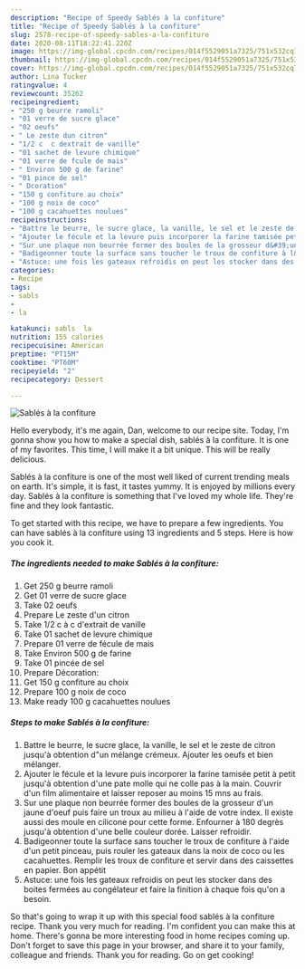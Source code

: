 ```yaml
---
description: "Recipe of Speedy Sablés à la confiture"
title: "Recipe of Speedy Sablés à la confiture"
slug: 2578-recipe-of-speedy-sables-a-la-confiture
date: 2020-08-11T18:22:41.220Z
image: https://img-global.cpcdn.com/recipes/014f5529051a7325/751x532cq70/sables-a-la-confiture-photo-principale-de-la-recette.jpg
thumbnail: https://img-global.cpcdn.com/recipes/014f5529051a7325/751x532cq70/sables-a-la-confiture-photo-principale-de-la-recette.jpg
cover: https://img-global.cpcdn.com/recipes/014f5529051a7325/751x532cq70/sables-a-la-confiture-photo-principale-de-la-recette.jpg
author: Lina Tucker
ratingvalue: 4
reviewcount: 35262
recipeingredient:
- "250 g beurre ramoli"
- "01 verre de sucre glace"
- "02 oeufs"
- " Le zeste dun citron"
- "1/2 c  c dextrait de vanille"
- "01 sachet de levure chimique"
- "01 verre de fcule de mais"
- " Environ 500 g de farine"
- "01 pince de sel"
- " Dcoration"
- "150 g confiture au choix"
- "100 g noix de coco"
- "100 g cacahuettes noulues"
recipeinstructions:
- "Battre le beurre, le sucre glace, la vanille, le sel et le zeste de citron jusqu&#39;à obtention d&#34;un mélange crémeux. Ajouter les oeufs et bien mélanger."
- "Ajouter le fécule et la levure puis incorporer la farine tamisée petit à petit jusqu&#39;à obtention d&#39;une pate molle qui ne colle pas à la main. Couvrir d&#39;un film alimentaire et laisser reposer au moins 15 mns au frais."
- "Sur une plaque non beurrée former des boules de la grosseur d&#39;un jaune d&#39;oeuf puis faire un troux au milieu à l&#39;aide de votre index. Il existe aussi des moule en cilicone pour cette forme. Enfourner à 180 degrès jusqu&#39;à obtention d&#39;une belle couleur dorée. Laisser refroidir."
- "Badigeonner toute la surface sans toucher le troux de confiture à l&#39;aide d&#39;un petit pinceau, puis rouler les gateaux dans la noix de coco ou les cacahuettes. Remplir les troux de confiture et servir dans des caissettes en papier. Bon appétit"
- "Astuce: une fois les gateaux refroidis on peut les stocker dans des boites fermées au congélateur et faire la finition à chaque fois qu&#39;on a besoin."
categories:
- Recipe
tags:
- sabls
- 
- la

katakunci: sabls  la 
nutrition: 155 calories
recipecuisine: American
preptime: "PT15M"
cooktime: "PT60M"
recipeyield: "2"
recipecategory: Dessert

---
```



![Sablés à la confiture](https://img-global.cpcdn.com/recipes/014f5529051a7325/751x532cq70/sables-a-la-confiture-photo-principale-de-la-recette.jpg)

Hello everybody, it's me again, Dan, welcome to our recipe site. Today, I'm gonna show you how to make a special dish, sablés à la confiture. It is one of my favorites. This time, I will make it a bit unique. This will be really delicious.

Sablés à la confiture is one of the most well liked of current trending meals on earth. It's simple, it is fast, it tastes yummy. It is enjoyed by millions every day. Sablés à la confiture is something that I've loved my whole life. They're fine and they look fantastic.




To get started with this recipe, we have to prepare a few ingredients. You can have sablés à la confiture using 13 ingredients and 5 steps. Here is how you cook it.

<!--inarticleads1-->

##### The ingredients needed to make Sablés à la confiture:

1. Get 250 g beurre ramoli
1. Get 01 verre de sucre glace
1. Take 02 oeufs
1. Prepare  Le zeste d&#39;un citron
1. Take 1/2 c à c d&#39;extrait de vanille
1. Take 01 sachet de levure chimique
1. Prepare 01 verre de fécule de mais
1. Take  Environ 500 g de farine
1. Take 01 pincée de sel
1. Prepare  Décoration:
1. Get 150 g confiture au choix
1. Prepare 100 g noix de coco
1. Make ready 100 g cacahuettes noulues




<!--inarticleads2-->

##### Steps to make Sablés à la confiture:

1. Battre le beurre, le sucre glace, la vanille, le sel et le zeste de citron jusqu&#39;à obtention d&#34;un mélange crémeux. Ajouter les oeufs et bien mélanger.
1. Ajouter le fécule et la levure puis incorporer la farine tamisée petit à petit jusqu&#39;à obtention d&#39;une pate molle qui ne colle pas à la main. Couvrir d&#39;un film alimentaire et laisser reposer au moins 15 mns au frais.
1. Sur une plaque non beurrée former des boules de la grosseur d&#39;un jaune d&#39;oeuf puis faire un troux au milieu à l&#39;aide de votre index. Il existe aussi des moule en cilicone pour cette forme. Enfourner à 180 degrès jusqu&#39;à obtention d&#39;une belle couleur dorée. Laisser refroidir.
1. Badigeonner toute la surface sans toucher le troux de confiture à l&#39;aide d&#39;un petit pinceau, puis rouler les gateaux dans la noix de coco ou les cacahuettes. Remplir les troux de confiture et servir dans des caissettes en papier. Bon appétit
1. Astuce: une fois les gateaux refroidis on peut les stocker dans des boites fermées au congélateur et faire la finition à chaque fois qu&#39;on a besoin.




So that's going to wrap it up with this special food sablés à la confiture recipe. Thank you very much for reading. I'm confident you can make this at home. There's gonna be more interesting food in home recipes coming up. Don't forget to save this page in your browser, and share it to your family, colleague and friends. Thank you for reading. Go on get cooking!
